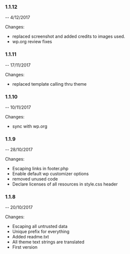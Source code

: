 
### 1.1.12
-- 4/12/2017

Changes:
- replaced screenshot and added credits to images used.
- wp.org review fixes

### 1.1.11
-- 17/11/2017

Changes:
- replaced template calling thru theme

### 1.1.10
-- 10/11/2017

Changes:
- sync with wp.org

### 1.1.9
-- 28/10/2017

Changes:
- Escaping links in footer.php
- Enable default wp customizer options
- removed unused code
- Declare licenses of all resources in style.css header

### 1.1.8
-- 20/10/2017

Changes:
- Escaping all untrusted data
- Unique prefix for everything
- Added readme.txt
- All theme text strings are translated
- First version

###
